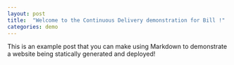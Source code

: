 ```yaml
---
layout: post
title:  "Welcome to the Continuous Delivery demonstration for Bill !"
categories: demo
---
```


This is an example post that you can make using Markdown to demonstrate a website being statically generated and deployed!

